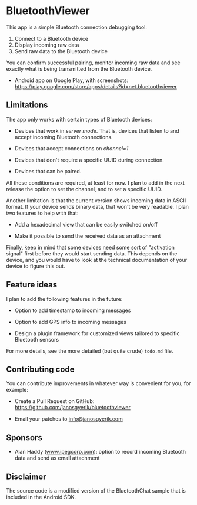 BluetoothViewer
===============

This app is a simple Bluetooth connection debugging tool:

1. Connect to a Bluetooth device
2. Display incoming raw data
3. Send raw data to the Bluetooth device

You can confirm successful pairing, monitor incoming raw data and see
exactly what is being transmitted from the Bluetooth device.

* Android app on Google Play, with screenshots:
  https://play.google.com/store/apps/details?id=net.bluetoothviewer


Limitations
-----------

The app only works with certain types of Bluetooth devices:

- Devices that work in *server mode*. That is, devices that
  listen to and accept incoming Bluetooth connections.

- Devices that accept connections on *channel=1*

- Devices that don't require a specific UUID during connection.

- Devices that can be paired.

All these conditions are required, at least for now.
I plan to add in the next release the option to set the channel,
and to set a specific UUID.

Another limitation is that the current version shows incoming
data in ASCII format. If your device sends binary data, that
won't be very readable. I plan two features to help with that:

- Add a hexadecimal view that can be easily switched on/off

- Make it possible to send the received data as an attachment

Finally, keep in mind that some devices need some sort of
"activation signal" first before they would start sending data.
This depends on the device, and you would have to look at the
technical documentation of your device to figure this out.


Feature ideas
-------------

I plan to add the following features in the future:

* Option to add timestamp to incoming messages

* Option to add GPS info to incoming messages

* Design a plugin framework for customized views tailored to specific
  Bluetooth sensors

For more details, see the more detailed (but quite crude) `todo.md` file.


Contributing code
-----------------

You can contribute improvements in whatever way is convenient for you, for example:

* Create a Pull Request on GitHub:
  https://github.com/janosgyerik/bluetoothviewer

* Email your patches to info@janosgyerik.com


Sponsors
--------

* Alan Haddy (www.ipegcorp.com): option to record incoming Bluetooth
  data and send as email attachment


Disclaimer
----------

The source code is a modified version of the BluetoothChat sample
that is included in the Android SDK.

